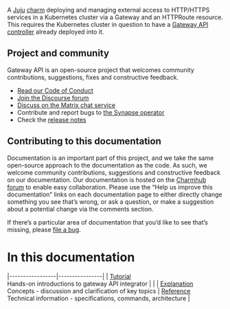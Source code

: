 A [Juju](https://juju.is/) [charm](https://juju.is/docs/olm/charmed-operators) deploying and managing external access to HTTP/HTTPS services in a
Kubernetes cluster via a Gateway and an HTTPRoute resource. This requires the Kubernetes
cluster in question to have a [Gateway API controller](https://gateway-api.sigs.k8s.io/implementations/) already deployed into it.

## Project and community

Gateway API is an open-source project that welcomes community contributions, suggestions, fixes and constructive feedback.

* [Read our Code of Conduct](https://ubuntu.com/community/code-of-conduct)
* [Join the Discourse forum](https://discourse.charmhub.io/tag/synapse)
* [Discuss on the Matrix chat service](https://chat.charmhub.io/charmhub/channels/charm-dev)
* Contribute and report bugs to [the Synapse operator](https://github.com/canonical/gateway-api-integrator-operator)
* Check the [release notes](https://github.com/canonical/gateway-api-integrator-operator/releases)

## Contributing to this documentation

Documentation is an important part of this project, and we take the same open-source approach to the documentation as the code. As such, we welcome community contributions, suggestions and constructive feedback on our documentation. Our documentation is hosted on the [Charmhub forum](https://discourse.charmhub.io/) to enable easy collaboration. Please use the “Help us improve this documentation” links on each documentation page to either directly change something you see that’s wrong, or ask a question, or make a suggestion about a potential change via the comments section.

If there’s a particular area of documentation that you’d like to see that’s missing, please [file a bug](https://github.com/canonical/gateway-api-integrator-operator/issues).


# In this documentation
|-----------------|----------------|
| [Tutorial](tutorial)</br>  Hands-on introductions to gateway API integrator | |
| [Explanation](explanation) </br>  Concepts - discussion and clarification of key topics | [Reference](reference) </br>  Technical information - specifications, commands, architecture |
